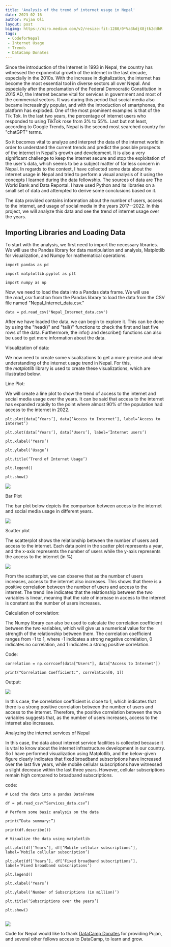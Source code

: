 ```yaml
---
title: 'Analysis of the trend of internet usage in Nepal'
date: 2023-02-16
author: Pujan Oli
layout: post
bigimg: https://miro.medium.com/v2/resize:fit:1280/0*Va3kdjX8jtk2ddhR
tags:
 - CodeforNepal
 - Internet Usage
 - Trends
 - DataCamp Donates
---
```


Since the introduction of the Internet in 1993 in Nepal, the country has witnessed the exponential growth of the internet in the last decade, especially in the 2010s. With the increase in digitalization, the internet has become the most essential tool in diverse sectors all over Nepal. And especially after the proclamation of the Federal Democratic Constitution in 2015 AD, the Internet became vital for services in government and most of the commercial sectors. It was during this period that social media also became increasingly popular, and with the introduction of smartphones, the platform has exploded. One of the most prominent examples is that of the Tik Tok. In the last two years, the percentage of internet users who responded to using TikTok rose from 3% to 55%. Last but not least, according to Google Trends, Nepal is the second most searched country for "chatGPT" terms.

So it becomes vital to analyze and interpret the data of the internet world in order to understand the current trends and predict the possible prospects of the internet in Nepal's growth and development. It is also a very significant challenge to keep the internet secure and stop the exploitation of the user's data, which seems to be a subject matter of far less concern in Nepal. In regards to the context, I have collected some data about the internet usage in Nepal and tried to perform a visual analysis of it using the concepts I learned during the data fellowship. The sources of data are The World Bank and Data Reportal. I have used Python and its libraries on a small set of data and attempted to derive some conclusions based on it.

The data provided contains information about the number of users, access to the internet, and usage of social media in the years 2017--2022. In this project, we will analyze this data and see the trend of internet usage over the years.

Importing Libraries and Loading Data
------------------------------------

To start with the analysis, we first need to import the necessary libraries. We will use the Pandas library for data manipulation and analysis, Matplotlib for visualization, and Numpy for mathematical operations.

```
import pandas as pd

import matplotlib.pyplot as plt

import numpy as np
```

Now, we need to load the data into a Pandas data frame. We will use the *read_csv* function from the Pandas library to load the data from the CSV file named "Nepal_Internet_data.csv."

```
data = pd.read_csv('Nepal_Internet_data.csv')
```

After we have loaded the data, we can begin to explore it. This can be done by using the "head()" and "tail()" functions to check the first and last five rows of the data. Furthermore, the info() and describe() functions can also be used to get more information about the data.

Visualization of data:

We now need to create some visualizations to get a more precise and clear understanding of the internet usage trend in Nepal. For this, the *matplotlib* library is used to create these visualizations, which are illustrated below.

Line Plot:

We will create a line plot to show the trend of access to the internet and social media usage over the years. It can be said that access to the internet has expanded rapidly to the point where almost 90% of the population had access to the internet in 2022.

```
plt.plot(data[‘Years’], data[‘Access to Internet’], label=’Access to Internet’)

plt.plot(data[‘Years’], data[‘Users’], label=’Ïnternet users’)

plt.xlabel(‘Years’)

plt.ylabel(‘Usage’)

plt.title(‘Trend of Internet Usage’)

plt.legend()

plt.show()
```

![](https://miro.medium.com/max/1280/0*n8pTqFCaM02wnEJv)

Bar Plot

The bar plot below depicts the comparison between access to the internet and social media usage in different years.

![](https://miro.medium.com/max/1280/0*Xiv5Kgr8wMIkTS3k)

Scatter plot

The scatterplot shows the relationship between the number of users and access to the internet. Each data point in the scatter plot represents a year, and the x-axis represents the number of users while the y-axis represents the access to the internet (in %)

![](https://miro.medium.com/max/1280/0*Va3kdjX8jtk2ddhR)

From the scatterplot, we can observe that as the number of users increases, access to the internet also increases. This shows that there is a positive correlation between the number of users and access to the internet. The trend line indicates that the relationship between the two variables is linear, meaning that the rate of increase in access to the internet is constant as the number of users increases.

Calculation of correlation:

The Numpy library can also be used to calculate the correlation coefficient between the two variables, which will give us a numerical value for the strength of the relationship between them. The correlation coefficient ranges from -1 to 1, where -1 indicates a strong negative correlation, 0 indicates no correlation, and 1 indicates a strong positive correlation.

Code:

```
correlation = np.corrcoef(data["Users"], data["Access to Internet"])

print("Correlation Coefficient:", correlation[0, 1])
```

Output:

![](https://miro.medium.com/max/766/0*SMg9ld2fKZ9W6Vmw)

In this case, the correlation coefficient is close to 1, which indicates that there is a strong positive correlation between the number of users and access to the internet. Therefore, the positive correlation between the two variables suggests that, as the number of users increases, access to the internet also increases.

Analyzing the internet services of Nepal

In this case, the data about internet service facilities is collected because it is vital to know about the internet infrastructure development in our country. So I have performed visualization using Matplotlib, and the below-given figure clearly indicates that fixed broadband subscriptions have increased over the last five years, while mobile cellular subscriptions have witnessed a slight decrease within the last three years. However, cellular subscriptions remain high compared to broadband subscriptions.

code:

```
# Load the data into a pandas DataFrame

df = pd.read_csv(“Services_data.csv”)

# Perform some basic analysis on the data

print(“Data summary:”)

print(df.describe())

# Visualize the data using matplotlib

plt.plot(df[‘Years’], df[‘Mobile cellular subscriptions’], label=’Mobile cellular subscription’)

plt.plot(df[‘Years’], df[‘Fixed broadband subscriptions’], label=’Fixed broadband subscriptions’)

plt.legend()

plt.xlabel(‘Years’)

plt.ylabel(‘Number of Subscriptions (in million)’)

plt.title(‘Subscriptions over the years’)

plt.show()


```

![](https://miro.medium.com/max/1280/0*CEvjVTv4K4_Hra97)


Code for Nepal would like to thank [DataCamp Donates](https://www.datacamp.com/donates) for providing Pujan, and several other fellows access to DataCamp, to learn and grow.
